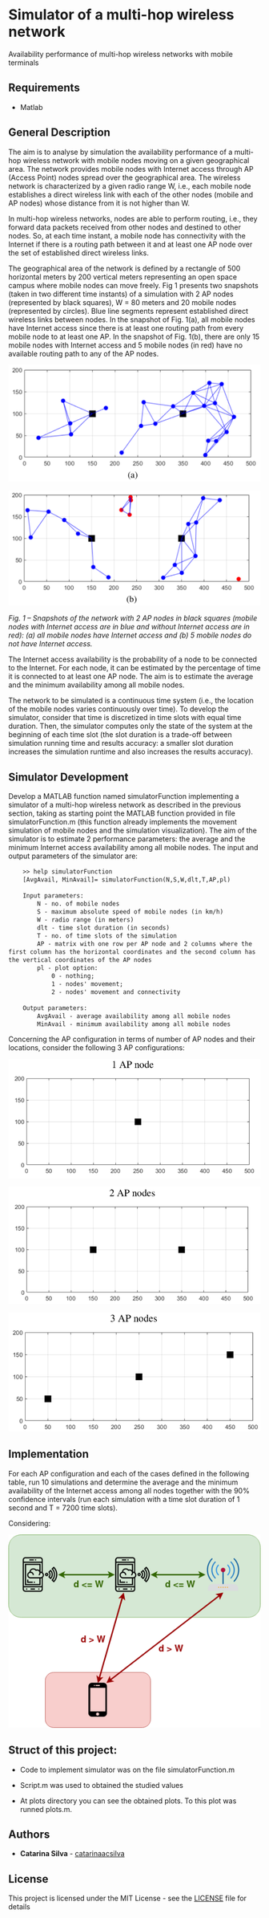 # Simulator of a multi-hop wireless network

Availability performance of multi-hop wireless networks with mobile terminals


## Requirements

- Matlab

## General Description

The aim is to analyse by simulation the availability performance of a multi-hop wireless
network with mobile nodes moving on a given geographical area. The network provides
mobile nodes with Internet access through AP (Access Point) nodes spread over the
geographical area. The wireless network is characterized by a given radio range W, i.e.,
each mobile node establishes a direct wireless link with each of the other nodes (mobile
and AP nodes) whose distance from it is not higher than W.

In multi-hop wireless networks, nodes are able to perform routing, i.e., they forward
data packets received from other nodes and destined to other nodes. So, at each time
instant, a mobile node has connectivity with the Internet if there is a routing path
between it and at least one AP node over the set of established direct wireless links.

The geographical area of the network is defined by a rectangle of 500 horizontal meters
by 200 vertical meters representing an open space campus where mobile nodes can
move freely. Fig 1 presents two snapshots (taken in two different time instants) of a
simulation with 2 AP nodes (represented by black squares), W = 80 meters and 20
mobile nodes (represented by circles). Blue line segments represent established direct
wireless links between nodes. In the snapshot of Fig. 1(a), all mobile nodes have
Internet access since there is at least one routing path from every mobile node to at least
one AP. In the snapshot of Fig. 1(b), there are only 15 mobile nodes with Internet access
and 5 mobile nodes (in red) have no available routing path to any of the AP nodes.

![](images/img00.png)

![](images/img01.png)

*Fig. 1 – Snapshots of the network with 2 AP nodes in black squares (mobile nodes with
Internet access are in blue and without Internet access are in red): (a) all mobile nodes
have Internet access and (b) 5 mobile nodes do not have Internet access.*

The Internet access availability is the probability of a node to be connected to the
Internet. For each node, it can be estimated by the percentage of time it is connected to
at least one AP node. The aim is to estimate the average and the minimum availability
among all mobile nodes.

The network to be simulated is a continuous time system (i.e., the location of the mobile
nodes varies continuously over time). To develop the simulator, consider that time is
discretized in time slots with equal time duration. Then, the simulator computes only the
state of the system at the beginning of each time slot (the slot duration is a trade-off
between simulation running time and results accuracy: a smaller slot duration increases
the simulation runtime and also increases the results accuracy).

## Simulator Development

Develop a MATLAB function named simulatorFunction implementing a simulator
of a multi-hop wireless network as described in the previous section, taking as starting
point the MATLAB function provided in file simulatorFunction.m (this function
already implements the movement simulation of mobile nodes and the simulation
visualization). The aim of the simulator is to estimate 2 performance parameters: the
average and the minimum Internet access availability among all mobile nodes.
The input and output parameters of the simulator are:

```
    >> help simulatorFunction
    [AvgAvail, MinAvail]= simulatorFunction(N,S,W,dlt,T,AP,pl)
    
    Input parameters:
        N - no. of mobile nodes
        S - maximum absolute speed of mobile nodes (in km/h)
        W - radio range (in meters)
        dlt - time slot duration (in seconds)
        T - no. of time slots of the simulation
        AP - matrix with one row per AP node and 2 columns where the first column has the horizontal coordinates and the second column has the vertical coordinates of the AP nodes
        pl - plot option: 
            0 - nothing;
            1 - nodes' movement;
            2 - nodes' movement and connectivity
    
    Output parameters:
        AvgAvail - average availability among all mobile nodes
        MinAvail - minimum availability among all mobile nodes
```
Concerning the AP configuration in terms of number of AP nodes and their locations, consider the following 3 AP configurations:

![](images/img02.png)

![](images/img03.png)

![](images/img04.png)

## Implementation

For each AP configuration and each of the cases defined in the following table, run 10 simulations and determine the average and the minimum availability of the
Internet access among all nodes together with the 90% confidence intervals (run each simulation with a time slot duration of 1 second and T = 7200 time slots).

Considering:

![](images/img05.png)

## Struct of this project:

- Code to implement simulator was on the file simulatorFunction.m

- Script.m was used to obtained the studied values

- At plots directory you can see the obtained plots. To this plot was runned plots.m.


## Authors

* **Catarina Silva** - [catarinaacsilva](https://github.com/catarinaacsilva)

## License

This project is licensed under the MIT License - see the [LICENSE](LICENSE) file for details